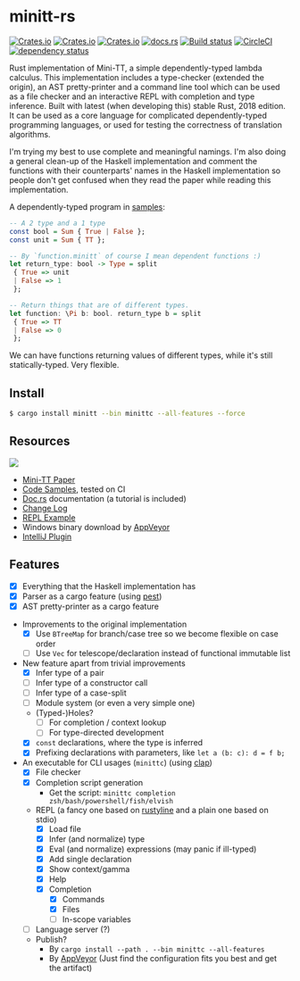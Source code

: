 # minitt-rs

[![Crates.io](https://img.shields.io/crates/d/minitt.svg)][crates]
[![Crates.io](https://img.shields.io/crates/v/minitt.svg)][crates]
[![Crates.io](https://img.shields.io/crates/l/minitt.svg)][crates]
[![docs.rs](https://docs.rs/minitt/badge.svg)][doc-rs]
[![Build status][av-svg]][av-url]
[![CircleCI][cc-svg]][cc-url]
[![dependency status][dep-svg]][dep-rs]

 [crates]: https://crates.io/crates/minitt/
 [av-svg]: https://ci.appveyor.com/api/projects/status/0pnq07tqo5skyjeo/branch/master?svg=true
 [av-url]: https://ci.appveyor.com/project/ice1000/minitt-rs/branch/master
 [cc-svg]: https://circleci.com/gh/owo-lang/minitt-rs/tree/master.svg?style=svg
 [cc-url]: https://circleci.com/gh/owo-lang/minitt-rs/tree/master
 [doc-rs]: https://docs.rs/minitt
 [dep-rs]: https://deps.rs/repo/github/owo-lang/minitt-rs
 [dep-svg]: https://deps.rs/repo/github/owo-lang/minitt-rs/status.svg
 [clap]: https://clap.rs/
 [pest]: https://pest.rs/
 [rustyline]: https://docs.rs/rustyline/
 [icon]: https://raw.githubusercontent.com/owo-lang/intellij-minitt/master/res/META-INF/pluginIcon.svg?sanitize=true
 [plugin]: https://github.com/owo-lang/intellij-minitt/

Rust implementation of Mini-TT, a simple dependently-typed lambda calculus.
This implementation includes a type-checker (extended the origin), an AST
pretty-printer and a command line tool which can be used as a file checker and
an interactive REPL with completion and type inference.
Built with latest (when developing this) stable Rust, 2018 edition.
It can be used as a core language for complicated dependently-typed programming
languages, or used for testing the correctness of translation algorithms.

I'm trying my best to use complete and meaningful namings.
I'm also doing a general clean-up of the Haskell implementation and comment the
functions with their counterparts' names in the Haskell implementation so people
don't get confused when they read the paper while reading this implementation.

A dependently-typed program in [samples](./samples/dependent/function.minitt):

```haskell
-- A 2 type and a 1 type
const bool = Sum { True | False };
const unit = Sum { TT };

-- By `function.minitt` of course I mean dependent functions :)
let return_type: bool -> Type = split
 { True => unit
 | False => 1
 };

-- Return things that are of different types.
let function: \Pi b: bool. return_type b = split
 { True => TT
 | False => 0
 };
```

We can have functions returning values of different types, while it's still
statically-typed. Very flexible.

## Install

```bash
$ cargo install minitt --bin minittc --all-features --force
```

## Resources

![][icon]

+ [Mini-TT Paper](http://www.cse.chalmers.se/~bengt/papers/GKminiTT.pdf)
+ [Code Samples](./samples), tested on CI
+ [Doc.rs][doc-rs] documentation (a tutorial is included)
+ [Change Log](CHANGELOG.md)
+ [REPL Example](./samples/REPL.md)
+ Windows binary download by [AppVeyor][av-url]
+ [IntelliJ Plugin][plugin]

## Features

+ [X] Everything that the Haskell implementation has
+ [X] Parser as a cargo feature (using [pest][pest])
+ [X] AST pretty-printer as a cargo feature
+ Improvements to the original implementation
  + [X] Use `BTreeMap` for branch/case tree so we become flexible on case order
  + [ ] Use `Vec` for telescope/declaration instead of functional immutable list
+ New feature apart from trivial improvements
  + [X] Infer type of a pair
  + [ ] Infer type of a constructor call
  + [ ] Infer type of a case-split
  + [ ] Module system (or even a very simple one)
  + (Typed-)Holes?
    + [ ] For completion / context lookup
    + [ ] For type-directed development
  + [X] `const` declarations, where the type is inferred
  + [X] Prefixing declarations with parameters, like `let a (b: c): d = f b;`
+ An executable for CLI usages (`minittc`) (using [clap][clap])
  + [X] File checker
  + [X] Completion script generation
    + Get the script: `minittc completion zsh/bash/powershell/fish/elvish`
  + REPL (a fancy one based on [rustyline][rustyline] and a plain
    one based on stdio)
    + [X] Load file
    + [X] Infer (and normalize) type
    + [X] Eval (and normalize) expressions (may panic if ill-typed)
    + [X] Add single declaration
    + [X] Show context/gamma
    + [X] Help
    + [X] Completion
      + [X] Commands
      + [X] Files
      + [ ] In-scope variables
  + [ ] Language server (?)
  + Publish?
    + By `cargo install --path . --bin minittc --all-features`
    + By [AppVeyor][av-url]
      (Just find the configuration fits you best and get the artifact)
